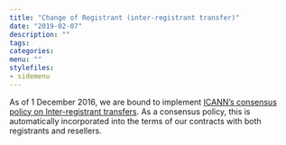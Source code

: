 ```yaml
---
title: "Change of Registrant (inter-registrant transfer)"
date: "2019-02-07"
description: ""
tags: 
categories: 
menu: ""
stylefiles: 
- sidemenu
---
```





As of 1 December 2016, we are bound to implement [ICANN’s consensus policy on Inter-registrant transfers](https://www.icann.org/resources/pages/transfer-policy-2016-06-01-en).  As a consensus policy, this is automatically incorporated into the terms of our contracts with both registrants and resellers.